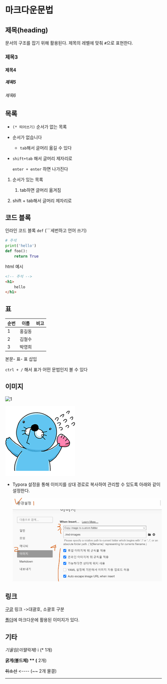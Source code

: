 # 마크다운문법

## 제목(heading)

문서의 구조를 잡기 위해 활용된다. 제목의 레벨에 맞춰 `#`으로 표현한다. 

### 제목3

#### 제목4

##### 제목5

###### 제목6

## 목록

* `(* 띄어쓰기)` 순서가 없는 목록

* 순서가 없습니다
  * `tab`해서 글머리 옮길 수 있다
  
* `shift+tab` 해서 글머리 제자리로

  `enter + enter` 하면 나가진다

1. 순서가 있는 목록

   1. tab하면 글머리 옮겨짐

2. shift + tab해서 글머리 제자리로

   

## 코드 블록

인라인 코드 블록 `def` (```세번하고 언어 쓰기)

```python
# 주석
print('hello')
def foo():
    return True
```

html 예시

```html
<!-- 주석 -->
<h1>
    hello
</h1>
```

## 표

| 순번 | 이름   | 비고 |
| ---- | ------ | ---- |
| 1    | 홍길동 |      |
| 2    | 김철수 |      |
| 3    | 박영희 |      |

본문- 표- 표 삽입

`ctrl + /` 해서 표가 어떤 문법인지 볼 수 있다



## 이미지

![1](C:\Users\student\Desktop\1.png)

![1](md-images/1.png)

* Typora 설정을 통해 이미지를 상대 경로로 복사하여 관리할 수 있도록 아래와 같이 설정한다. 

  ![image-20210603144342252](md-images/image-20210603144342252.png)



## 링크

[구글](https://google.com) 링크 ->대괄호, 소괄호 구분

[폴더](./md-images)에 마크다운에 활용된 이미지가 있다.



## 기타

*기울임(이탤릭체)*  i (* 1개)

**굵게(볼드체) ** (** 2개)

~~취소선~~  <----  (~~ 2개 물결)

---










